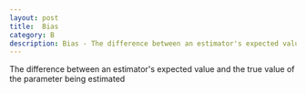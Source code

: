 ```yaml
---
layout: post
title:  Bias
category: B
description: Bias - The difference between an estimator's expected value and the true value of the parameter being estimated
---
```


The difference between an estimator's expected value and the true value of the parameter being estimated
